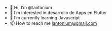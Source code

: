 - 👋 Hi, I’m @lantonium
- 👀 I’m interested in desarrollo de Apps en Flutter
- 🌱 I’m currently learning  Javascript
- 📫 How to reach me lantonium@gmail.com

<!---
lantonium/lantonium is a ✨ special ✨ repository because its `README.md` (this file) appears on your GitHub profile.
You can click the Preview link to take a look at your changes.
--->
